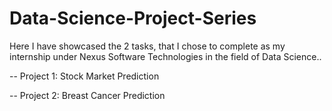 # Data-Science-Project-Series

Here I have showcased the 2 tasks, that I chose to complete as my internship under Nexus Software Technologies in the field of Data Science..

-- Project 1: Stock Market Prediction

-- Project 2: Breast Cancer Prediction
